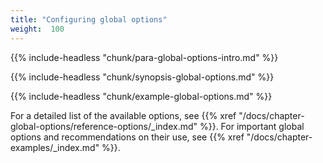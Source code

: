 ```yaml
---
title: "Configuring global options"
weight:  100
---
```

<!-- DISCLAIMER: This file is based on the syslog-ng Open Source Edition documentation https://github.com/balabit/syslog-ng-ose-guides/commit/2f4a52ee61d1ea9ad27cb4f3168b95408fddfdf2 and is used under the terms of The syslog-ng Open Source Edition Documentation License. The file has been modified by Axoflow. -->

{{% include-headless "chunk/para-global-options-intro.md" %}}

{{% include-headless "chunk/synopsis-global-options.md" %}}


{{% include-headless "chunk/example-global-options.md" %}}


For a detailed list of the available options, see {{% xref "/docs/chapter-global-options/reference-options/_index.md" %}}. For important global options and recommendations on their use, see {{% xref "/docs/chapter-examples/_index.md" %}}.

